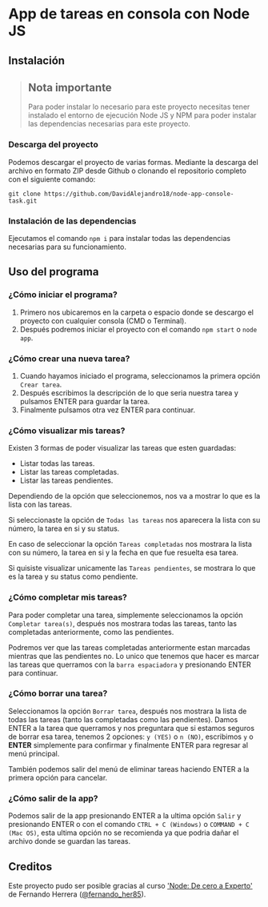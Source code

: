 # App de tareas en consola con Node JS

## **Instalación**

> ## Nota importante
> Para poder instalar lo necesario para este proyecto necesitas tener instalado el entorno de ejecución Node JS y NPM para poder instalar las dependencias necesarias para este proyecto. 

### **Descarga del proyecto**

Podemos descargar el proyecto de varias formas. Mediante la descarga del archivo en formato ZIP desde Github o clonando el repositorio completo con el siguiente comando:

```
git clone https://github.com/DavidAlejandro18/node-app-console-task.git
```

### **Instalación de las dependencias**

Ejecutamos el comando `npm i` para instalar todas las dependencias necesarias para su funcionamiento.

## **Uso del programa**

### **¿Cómo iniciar el programa?**

1. Primero nos ubicaremos en la carpeta o espacio donde se descargo el proyecto con cualquier consola (CMD o Terminal).
2. Después podremos iniciar el proyecto con el comando `npm start` o `node app`.

### **¿Cómo crear una nueva tarea?**

1. Cuando hayamos iniciado el programa, seleccionamos la primera opción `Crear tarea`.
2. Después escribimos la descripción de lo que seria nuestra tarea y pulsamos ENTER para guardar la tarea.
3. Finalmente pulsamos otra vez ENTER para continuar.

### **¿Cómo visualizar mis tareas?**

Existen 3 formas de poder visualizar las tareas que esten guardadas:

- Listar todas las tareas.
- Listar las tareas completadas.
- Listar las tareas pendientes.

Dependiendo de la opción que seleccionemos, nos va a mostrar lo que es la lista con las tareas. 

Si seleccionaste la opción de `Todas las tareas` nos aparecera la lista con su número, la tarea en si y su status.

En caso de seleccionar la opción `Tareas completadas` nos mostrara la lista con su número, la tarea en si y la fecha en que fue resuelta esa tarea.

Si quisiste visualizar unicamente las `Tareas pendientes`, se mostrara lo que es la tarea y su status como pendiente.

### **¿Cómo completar mis tareas?**

Para poder completar una tarea, simplemente seleccionamos la opción `Completar tarea(s)`, después nos mostrara todas las tareas, tanto las completadas anteriormente, como las pendientes.

Podremos ver que las tareas completadas anteriormente estan marcadas mientras que las pendientes no. Lo unico que tenemos que hacer es marcar las tareas que querramos con la `barra espaciadora` y presionando ENTER para continuar.

### **¿Cómo borrar una tarea?**

Seleccionamos la opción `Borrar tarea`, después nos mostrara la lista de todas las tareas (tanto las completadas como las pendientes). Damos ENTER a la tarea que querramos y nos preguntara que si estamos seguros de borrar esa tarea, tenemos 2 opciones: `y (YES)` o `n (NO)`, escribimos `y` o **ENTER** simplemente para confirmar y finalmente ENTER para regresar al menú principal.

También podemos salir del menú de eliminar tareas haciendo ENTER a la primera opción para cancelar.

### **¿Cómo salir de la app?**

Podemos salir de la app presionando ENTER a la ultima opción `Salir` y presionando ENTER o con el comando `CTRL + C (Windows)` o `COMMAND + C (Mac OS)`, esta ultima opción no se recomienda ya que podria dañar el archivo donde se guardan las tareas.

## Creditos

Este proyecto pudo ser posible gracias al curso ['Node: De cero a Experto'](https://www.udemy.com/course/node-de-cero-a-experto/) de Fernando Herrera ([@fernando_her85](https://twitter.com/fernando_her85)).